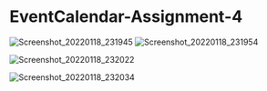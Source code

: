 # EventCalendar-Assignment-4
![Screenshot_20220118_231945](https://user-images.githubusercontent.com/91682289/149992047-b0a5d055-daa8-4405-9f5e-38e6e9663ad3.jpg)
![Screenshot_20220118_231954](https://user-images.githubusercontent.com/91682289/149992243-732250cd-9605-4624-be08-ab839a6baa8b.jpg)

![Screenshot_20220118_232022](https://user-images.githubusercontent.com/91682289/149992279-e2d95946-6a6a-4976-9120-cb5bd259d8b7.jpg)

 ![Screenshot_20220118_232034](https://user-images.githubusercontent.com/91682289/149991927-2972edff-6fe5-478a-b743-ea9a6b1f89e6.jpg)


